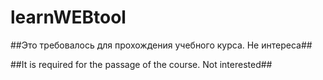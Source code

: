 # learnWEBtool

##Это требовалось для прохождения учебного курса. Не интереса##

##It is required for the passage of the course. Not interested##
